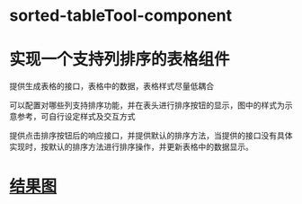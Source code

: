 # sorted-tableTool-component

# 实现一个支持列排序的表格组件

 提供生成表格的接口，表格中的数据，表格样式尽量低耦合

 可以配置对哪些列支持排序功能，并在表头进行排序按钮的显示，图中的样式为示意参考，可自行设定样式及交互方式

 提供点击排序按钮后的响应接口，并提供默认的排序方法，当提供的接口没有具体实现时，按默认的排序方法进行排序操作，并更新表格中的数据显示。

# [结果图](https://lulujianglab.github.io/sorted-tableTool-component/)
